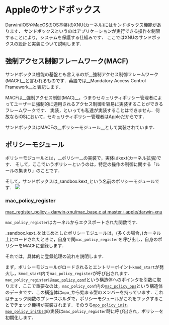 # Appleのサンドボックス

Darwin(iOSやMacOSのOS基盤)のXNU(カーネル)にはサンドボックス機能があります．
サンドボックスというのはアプリケーションが実行できる操作を制限することにより，システムを保護する仕組みです．
ここではXNUのサンドボックスの設計と実装について説明します．

## 強制アクセス制御フレームワーク(MACF)

サンドボックス機能の基盤とも言えるのが__強制アクセス制御フレームワーク(MACF)__と言われるものです．英語では__Mandatory Access Control Framework__と表記します．

MACFは__強制アクセス制御(MAC)__，つまりセキュリティポリシー管理者によってユーザーに強制的に適用されるアクセス制御を容易に実装することができるフレームワークです．
実装，といっても私達が実装することはできません．何故ならiOSにおいて，セキュリティポリシー管理者はAppleだからです．

サンドボックスはMACFの__ポリシーモジュール__として実装されています．

## ポリシーモジュール

ポリシーモジュールとは，__ポリシー__の実装で，実体はkext(カーネル拡張)です．
そして，ここでいうポリシーというのは，特定の操作の制御に関する「ルールの集まり」のことです．

そして，サンドボックスは_sandbox.kext_という名前のポリシーモジュールです．
![](https://tva1.sinaimg.cn/large/007S8ZIlgy1ggivspc3dij326y05qabd.jpg)

### mac_policy_register

[mac_register_policy - darwin-xnu/mac_base.c at master · apple/darwin-xnu](https://github.com/apple/darwin-xnu/blob/master/security/mac_base.c#L641) 

`mac_policy_register`はカーネルからエクスポートされた関数です．

_sandbox.kext_をはじめとしたポリシーモジュールは，(多くの場合，)カーネル上にロードされたときに，自身で関`mac_policy_register`を呼び出し，自身のポリシーをMACFに登録します．

それでは，具体的に登録処理の流れを説明します．

まず，ポリシーモジュールがロードされるとエントリーポイント`kmod_start`が発火し，`kmod_start`内で`mac_policy_register`が呼び出されます．`mac_policy_register`は[`mac_policy_conf`](https://github.com/apple/darwin-xnu/blob/master/security/mac_policy.h#L6708)という構造体へのポインタを引数に取ります．ここで重要なのは，`mac_policy_conf`内の[`mac_policy_ops`](https://github.com/apple/darwin-xnu/blob/master/security/mac_policy.h#L6292)という構造体のデータです．この構造体は`mpo_`から始まる型のメンバーを持っています．これはチェック関数のプレースホルダで，ポリシーモジュールがこれをフックすることでチェック機構が実装されます．そのうち[`mpo_policy_init`](https://github.com/apple/darwin-xnu/blob/master/security/mac_base.c#L778)，[`mpo_policy_initbsd`](https://github.com/apple/darwin-xnu/blob/master/security/mac_base.c#L782)の実装は`mac_policy_register`時に呼び出され，ポリシーを初期化します．